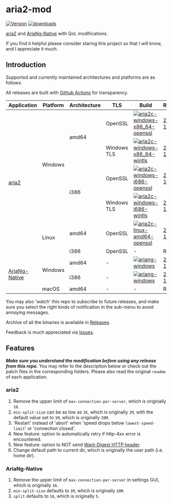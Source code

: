 # aria2-mod
[![Version](https://img.shields.io/github/v/release/Elypha/aria2-mod)](https://github.com/Elypha/aria2-mod/releases)
[![downloads](https://img.shields.io/github/downloads/Elypha/aria2-mod/total)](https://github.com/Elypha/aria2-mod/releases)

[aria2](https://github.com/aria2/aria2) and [AriaNg-Native](https://github.com/mayswind/AriaNg-Native) with QoL modifications.

If you find it helpful please consider staring this project so that I will know, and I appreciate it much.

## Introduction

Supported and currently maintained architectures and platforms are as follows.

All releases are built with [Github Actions](https://github.com/Elypha/aria2-mod/actions) for transparency.

<table>
    <thead>
        <tr>
            <th>Application</th>
            <th>Platform</th>
            <th>Architecture</th>
            <th>TLS</th>
            <th>Build</th>
            <th>Release</th>
        </tr>
    </thead>
    <tbody>
        <tr>
            <td rowspan=6><a href="https://github.com/aria2/aria2">aria2</a></td>
            <td rowspan=4>Windows</td>
            <td rowspan=2>amd64</td>
            <td>OpenSSL</td>
            <td><a href="https://github.com/Elypha/aria2-mod/actions/workflows/aria2c-windows-x86_64-openssl.yml"><img src="https://github.com/Elypha/aria2-mod/actions/workflows/aria2c-windows-x86_64-openssl.yml/badge.svg" alt="aria2c-windows-x86_64-openssl" style="max-width: 100%;"></a></td>
            <td><a href="https://github.com/Elypha/aria2-mod/releases/download/2023-12-25/aria2c-windows-x86_64-openssl.zip">2023-12-25</a></td>
        </tr>
        <tr>
            <td>Windows TLS</td>
            <td><a href="https://github.com/Elypha/aria2-mod/actions/workflows/aria2c-windows-x86_64-wintls.yml"><img src="https://github.com/Elypha/aria2-mod/actions/workflows/aria2c-windows-x86_64-wintls.yml/badge.svg" alt="aria2c-windows-x86_64-wintls" style="max-width: 100%;"></a></td>
            <td><a href="https://github.com/Elypha/aria2-mod/releases/download/2023-12-25/aria2c-windows-x86_64-wintls.zip">2023-12-25</a></td>
        </tr>
        <tr>
            <td rowspan=2>i386</td>
            <td>OpenSSL</td>
            <td><a href="https://github.com/Elypha/aria2-mod/actions/workflows/aria2c-windows-i686-openssl.yml"><img src="https://github.com/Elypha/aria2-mod/actions/workflows/aria2c-windows-i686-openssl.yml/badge.svg" alt="aria2c-windows-i686-openssl" style="max-width: 100%;"></a></td>
            <td><a href="https://github.com/Elypha/aria2-mod/releases/download/2023-12-25/aria2c-i686-x86_64-openssl.zip">2023-12-25</a></td>
        </tr>
        <tr>
            <td>Windows TLS</td>
            <td><a href="https://github.com/Elypha/aria2-mod/actions/workflows/aria2c-windows-i686-wintls.yml"><img src="https://github.com/Elypha/aria2-mod/actions/workflows/aria2c-windows-i686-wintls.yml/badge.svg" alt="aria2c-windows-i686-wintls" style="max-width: 100%;"></a></td>
            <td><a href="https://github.com/Elypha/aria2-mod/releases/download/2023-12-25/aria2c-i686-x86_64-wintls.zip">2023-12-25</a></td>
        </tr>
        <tr>
            <td rowspan=2>Linux</td>
            <td>amd64</td>
            <td>OpenSSL</td>
            <td><a href="https://github.com/Elypha/aria2-mod/actions/workflows/aria2c-linux-amd64-openssl.yml"><img src="https://github.com/Elypha/aria2-mod/actions/workflows/aria2c-linux-amd64-openssl.yml/badge.svg" alt="aria2c-linux-amd64-openssl" style="max-width: 100%;"></a></td>
            <td><a href="https://github.com/Elypha/aria2-mod/releases/download/2023-12-25/aria2c-linux-amd64-openssl.zip">2023-12-25</a></td>
        </tr>
        <tr>
            <td>i386</td>
            <td>OpenSSL</td>
            <td>-</td>
            <td>RIP</td>
        </tr>
        <tr>
            <td rowspan=3><a href="https://github.com/mayswind/AriaNg-Native">AriaNg-Native</a></td>
            <td rowspan=2>Windows</td>
            <td>amd64</td>
            <td>-</td>
            <td><a href="https://github.com/Elypha/aria2-mod/actions/workflows/ariang-windows.yml"><img src="https://github.com/Elypha/aria2-mod/actions/workflows/ariang-windows.yml/badge.svg" alt="ariang-windows" style="max-width: 100%;"></a></td>
            <td><a href="https://github.com/Elypha/aria2-mod/releases/download/2023-12-25/AriaNg_Native-windows-x64.7z.zip">2023-12-25</a></td>
        </tr>
        <tr>
            <td>i386</td>
            <td>-</td>
            <td><a href="https://github.com/Elypha/aria2-mod/actions/workflows/ariang-windows.yml"><img src="https://github.com/Elypha/aria2-mod/actions/workflows/ariang-windows.yml/badge.svg" alt="ariang-windows" style="max-width: 100%;"></a></td>
            <td><a href="https://github.com/Elypha/aria2-mod/releases/download/2023-12-25/AriaNg_Native-windows-x86.7z.zip">2023-12-25</a></td>
        </tr>
        <tr>
            <td>macOS</td>
            <td>amd64</td>
            <td>-</td>
            <td>-</td>
            <td>RIP</td>
        </tr>
    </tbody>
</table>

You may also 'watch' this repo to subscribe to future releases, and make sure you select the right kinds of notification in the sub-menu to avoid annoying messages.

Archive of all the binaries is available in [Releases](https://github.com/Elypha/aria2-mod/releases).

Feedback is much appreciated via [Issues](https://github.com/Elypha/aria2-mod/issues).

## Features

*__Make sure you understand the modification before using any release from this repo.__* You may refer to the description below or check out the patch files in the corresponding folders. Please also read the original `readme` of each application.

### aria2

1. Remove the upper limit of `max-connection-per-server`, which is originally `16`.
2. `min-split-size` can be as low as `1K`, which is originally `1M`, with the default value set to `1M`, which is originally `20M`.
3. 'Restart' instead of 'abort' when 'speed drops below `lowest-speed-limit`' or 'connection closed'.
4. New feature: option to automatically retry if http-4xx error is encountered.
5. New feature: option to NOT send [Want-Digest HTTP header](https://developer.mozilla.org/en-US/docs/Web/HTTP/Headers/Want-Digest).
6. Change default path to current dir, which is originally the user path (i.e. home dir).

### AriaNg-Native

1. Remove the upper limit of `max-connection-per-server` in settings GUI, which is originally `16`.
2. `min-split-size` defaults to `1M`, which is originally `20M`.
3. `split` defaults to `16`, which is originally `5`.
